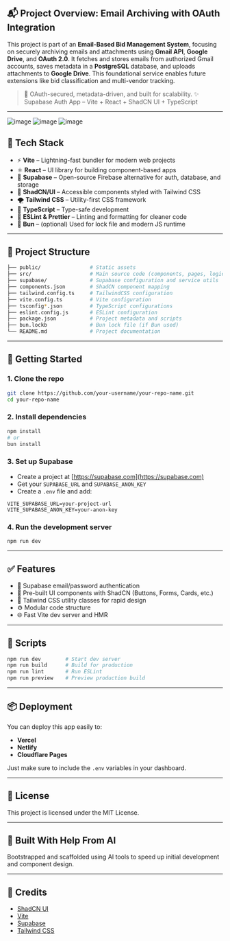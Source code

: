 ## 📬 Project Overview: Email Archiving with OAuth Integration

This project is part of an **Email-Based Bid Management System**, focusing on securely archiving emails and attachments using **Gmail API**, **Google Drive**, and **OAuth 2.0**. It fetches and stores emails from authorized Gmail accounts, saves metadata in a **PostgreSQL** database, and uploads attachments to **Google Drive**. This foundational service enables future extensions like bid classification and multi-vendor tracking.

> 🔐 OAuth-secured, metadata-driven, and built for scalability.
> ✨ Supabase Auth App – Vite + React + ShadCN UI + TypeScript
---
![image](https://github.com/user-attachments/assets/155b2dbe-eb7f-4401-9858-ce0ccefd8a5a)
![image](https://github.com/user-attachments/assets/d2ed12cd-f2aa-41c8-b0be-494e87dbccd8)
![image](https://github.com/user-attachments/assets/628b3cf7-2fa0-4660-91a1-01c21a4796ef)

## 🚀 Tech Stack

- ⚡ **Vite** – Lightning-fast bundler for modern web projects
- ⚛️ **React** – UI library for building component-based apps
- 🔐 **Supabase** – Open-source Firebase alternative for auth, database, and storage
- 🦄 **ShadCN/UI** – Accessible components styled with Tailwind CSS
- 🌪 **Tailwind CSS** – Utility-first CSS framework
- 🧠 **TypeScript** – Type-safe development
- 🐾 **ESLint & Prettier** – Linting and formatting for cleaner code
- 🐰 **Bun** – (optional) Used for lock file and modern JS runtime

---

## 📁 Project Structure

```bash
├── public/                # Static assets
├── src/                   # Main source code (components, pages, logic)
├── supabase/              # Supabase configuration and service utils
├── components.json        # ShadCN component mapping
├── tailwind.config.ts     # TailwindCSS configuration
├── vite.config.ts         # Vite configuration
├── tsconfig*.json         # TypeScript configurations
├── eslint.config.js       # ESLint configuration
├── package.json           # Project metadata and scripts
├── bun.lockb              # Bun lock file (if Bun used)
└── README.md              # Project documentation
````

---

## 🔧 Getting Started

### 1. Clone the repo

```bash
git clone https://github.com/your-username/your-repo-name.git
cd your-repo-name
```

### 2. Install dependencies

```bash
npm install
# or
bun install
```

### 3. Set up Supabase

* Create a project at [https://supabase.com](https://supabase.com)
* Get your `SUPABASE_URL` and `SUPABASE_ANON_KEY`
* Create a `.env` file and add:

```env
VITE_SUPABASE_URL=your-project-url
VITE_SUPABASE_ANON_KEY=your-anon-key
```

### 4. Run the development server

```bash
npm run dev
```

---

## ✅ Features

* 🔐 Supabase email/password authentication
* 🎨 Pre-built UI components with ShadCN (Buttons, Forms, Cards, etc.)
* 💨 Tailwind CSS utility classes for rapid design
* ⚙️ Modular code structure
* 🌐 Fast Vite dev server and HMR

---

## 🧪 Scripts

```bash
npm run dev        # Start dev server
npm run build      # Build for production
npm run lint       # Run ESLint
npm run preview    # Preview production build
```

---

## 📦 Deployment

You can deploy this app easily to:

* **Vercel**
* **Netlify**
* **Cloudflare Pages**

Just make sure to include the `.env` variables in your dashboard.

---

## 📄 License

This project is licensed under the MIT License.

---

## 🤖 Built With Help From AI

Bootstrapped and scaffolded using AI tools to speed up initial development and component design.

---

## 🙌 Credits

* [ShadCN UI](https://ui.shadcn.dev/)
* [Vite](https://vitejs.dev/)
* [Supabase](https://supabase.com/)
* [Tailwind CSS](https://tailwindcss.com/)

